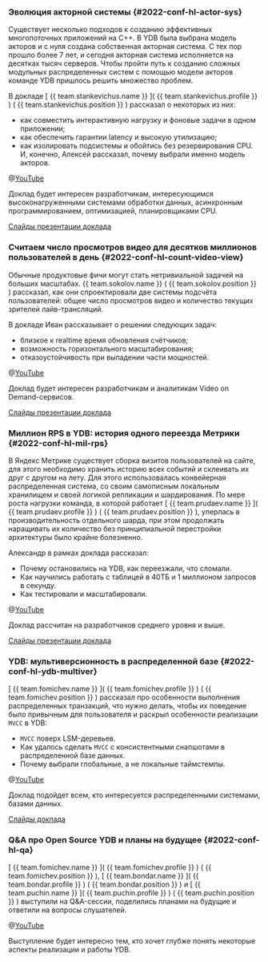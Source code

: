 ### Эволюция акторной системы {#2022-conf-hl-actor-sys}
Существует несколько подходов к созданию эффективных многопоточных приложений на С++. В YDB была выбрана модель акторов и с нуля создана собственная акторная система. С тех пор прошло более 7 лет, и сегодня акторная система исполняется на десятках тысяч серверов. Чтобы пройти путь к созданию сложных модульных распределенных систем с помощью модели акторов команде YDB пришлось решить множество проблем. 

В докладе [ {{ team.stankevichus.name }} ]( {{ team.stankevichus.profile }} ) ( {{ team.stankevichus.position }} ) рассказал о некоторых из них:
* как совместить интерактивную нагрузку и фоновые задачи в одном приложении;
* как обеспечить гарантии latency и высокую утилизацию;
* как изолировать подсистемы и обойтись без резервирования CPU.
И, конечно, Алексей рассказал, почему выбрали именно модель акторов.

@[YouTube](https://youtu.be/bvfb4Mn4dXc)

Доклад будет интересен разработчикам, интересующимся высоконагруженными системами обработки данных, асинхронным программированием, оптимизацией, планировщиками CPU.

[Слайды презентации доклада](https://disk.yandex.ru/i/1eTk4vBqfoA__A)

### Считаем число просмотров видео для десятков миллионов пользователей в день {#2022-conf-hl-count-video-view}
Обычные продуктовые фичи могут стать нетривиальной задачей на больших масштабах.  {{ team.sokolov.name }}  ( {{ team.sokolov.position }} ) рассказал, как они спроектировали две системы подсчёта пользователей: общее число просмотров видео и количество текущих зрителей лайв-трансляций.

В докладе Иван рассказывает о решении следующих задач:
* близкое к realtime время обновления счётчиков;
* возможность горизонтального масштабирования;
* отказоустойчивость при выпадении части мощностей.

@[YouTube](https://youtu.be/AFJMOOpMjQM)

Доклад будет интересен разработчикам и аналитикам Video on Demand-сервисов.

[Слайды презентации доклада](https://disk.yandex.ru/i/TaIaktEWj22L6A)

### Миллион RPS в YDB: история одного переезда Метрики {#2022-conf-hl-mil-rps}
В Яндекс Метрике существует сборка визитов пользователей на сайте, для этого необходимо хранить историю всех событий и склеивать их друг с другом на лету. Для этого использовалась конвейерная распределенная система, со своим самописным локальным хранилищем и своей логикой репликации и шардирования. По мере роста нагрузки команда, в которой работает [ {{ team.prudaev.name }} ]( {{ team.prudaev.profile }} ) (  {{ team.prudaev.position }} ), уперлась в производительность отдельного шарда, при этом продолжать наращивать их количество без принципиальной перестройки архитектуры было крайне болезненно.

Александр в рамках доклада рассказал:
* Почему остановились на YDB, как переезжали, что сломали.
* Как научились работать с таблицей в 40ТБ и 1 миллионом запросов в секунду.
* Как тестировали и масштабировали.

@[YouTube](https://youtu.be/9zagbmkdFDk)

Доклад рассчитан на разработчиков среднего уровня и выше.

[Слайды презентации доклада](https://disk.yandex.ru/i/74ADp8C4bSZFNw)

### YDB: мультиверсионность в распределенной базе {#2022-conf-hl-ydb-multiver}
[ {{ team.fomichev.name }} ]( {{ team.fomichev.profile }} ) ( {{ team.fomichev.position }} ) рассказал про особенности выполнения распределенных транзакций, что нужно делать, чтобы их поведение было привычным для пользователя и раскрыл особенности реализации `MVCC` в YDB:
* `MVCC` поверх LSM-деревьев.
* Как удалось сделать `MVCC` с консистентными снапшотами в распределенной базе данных.
* Почему выбрали глобальные, а не локальные таймстемпы.

@[YouTube](https://youtu.be/k2ccFXWdBN4)

Доклад подойдет всем, кто интересуется распределенными системами, базами данных.

[Слайды доклада](https://disk.yandex.ru/i/gf31biuXZqdkKA)

### Q&A про Open Source YDB и планы на будущее {#2022-conf-hl-qa}
[ {{ team.fomichev.name }} ]( {{ team.fomichev.profile }} ) ( {{ team.fomichev.position }} ), [ {{ team.bondar.name }} ]( {{ team.bondar.profile }} ) ( {{ team.bondar.position }} ) и [ {{ team.puchin.name }} ]( {{ team.puchin.profile }} ) ( {{ team.puchin.position }} ) выступили на Q&A-сессии, поделились планами на будущие и ответили на вопросы слушателей.

@[YouTube](https://youtu.be/qRE2ROtd74g)

Выступление будет интересно тем, кто хочет глубже понять некоторые аспекты реализации и работы YDB.